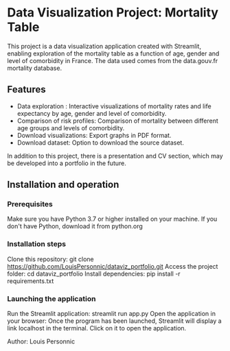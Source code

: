 # Data Visualization Project: Mortality Table

This project is a data visualization application created with Streamlit, enabling exploration of the mortality table as a function of age, gender and level of comorbidity in France. The data used comes from the data.gouv.fr mortality database.

## Features
- Data exploration : Interactive visualizations of mortality rates and life expectancy by age, gender and level of comorbidity.
- Comparison of risk profiles: Comparison of mortality between different age groups and levels of comorbidity.
- Download visualizations: Export graphs in PDF format.
- Download dataset: Option to download the source dataset.

In addition to this project, there is a presentation and CV section, which may be developed into a portfolio in the future.


## Installation and operation

### Prerequisites
Make sure you have Python 3.7 or higher installed on your machine. If you don't have Python, download it from python.org

### Installation steps
Clone this repository: git clone https://github.com/LouisPersonnic/dataviz_portfolio.git
Access the project folder: cd dataviz_portfolio
Install dependencies: pip install -r requirements.txt


### Launching the application
Run the Streamlit application: streamlit run app.py
Open the application in your browser: Once the program has been launched, Streamlit will display a link localhost in the terminal. Click on it to open the application.


Author: Louis Personnic
